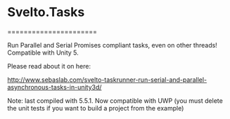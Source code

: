 # Svelto.Tasks
======================

Run Parallel and Serial Promises compliant tasks, even on other threads! Compatible with Unity 5.

Please read about it on here:

http://www.sebaslab.com/svelto-taskrunner-run-serial-and-parallel-asynchronous-tasks-in-unity3d/

Note: last compiled with 5.5.1. Now compatible with UWP (you must delete the unit tests if you want to build a project from the example)
